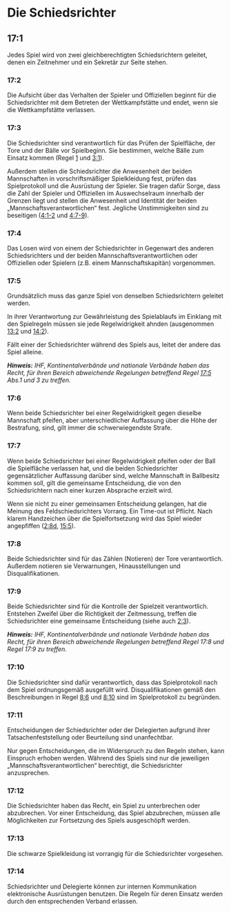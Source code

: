 # Die Schiedsrichter

## 17:1 
Jedes Spiel wird von zwei gleichberechtigten Schiedsrichtern geleitet, denen ein Zeitnehmer und ein Sekretär zur Seite 
stehen.

### 17:2 
Die Aufsicht über das Verhalten der Spieler und Offiziellen beginnt für die Schiedsrichter mit dem Betreten der 
Wettkampfstätte und endet, wenn sie die Wettkampfstätte verlassen.

### 17:3 
Die Schiedsrichter sind verantwortlich für das Prüfen der Spielfläche, der Tore und der Bälle vor Spielbeginn. Sie 
bestimmen, welche Bälle zum Einsatz kommen (Regel [1](#1:1) und [3:1](#3:1)).

Außerdem stellen die Schiedsrichter die Anwesenheit der beiden Mannschaften in vorschriftsmäßiger Spielkleidung fest, 
prüfen das Spielprotokoll und die Ausrüstung der Spieler. Sie tragen dafür Sorge, dass die Zahl der Spieler und 
Offiziellen im Auswechselraum innerhalb der Grenzen liegt und stellen die Anwesenheit und Identität der beiden 
„Mannschaftsverantwortlichen“ fest. Jegliche Unstimmigkeiten sind zu beseitigen ([4:1-2](#4:1) und [4:7-9](#4:7)).

### 17:4 
Das Losen wird von einem der Schiedsrichter in Gegenwart des anderen Schiedsrichters und der beiden 
Mannschaftsverantwortlichen oder Offiziellen oder Spielern (z.B. einem Mannschaftskapitän) vorgenommen.

### 17:5 
Grundsätzlich muss das ganze Spiel von denselben Schiedsrichtern geleitet werden.

In ihrer Verantwortung zur Gewährleistung des Spielablaufs im Einklang mit den Spielregeln müssen sie jede 
Regelwidrigkeit ahnden (ausgenommen [13:2](#13:2) und [14:2](#14:2)).

Fällt einer der Schiedsrichter während des Spiels aus, leitet der andere das Spiel alleine.

***Hinweis:***
*IHF, Kontinentalverbände und nationale Verbände haben das Recht, für ihren Bereich abweichende Regelungen betreffend 
Regel [17:5](#17:5) Abs.1 und 3 zu treffen.*

### 17:6 
Wenn beide Schiedsrichter bei einer Regelwidrigkeit gegen dieselbe Mannschaft pfeifen, aber unterschiedlicher Auffassung 
über die Höhe der Bestrafung, sind, gilt immer die schwerwiegendste Strafe.

### 17:7 
Wenn beide Schiedsrichter bei einer Regelwidrigkeit pfeifen oder der Ball die Spielfläche verlassen hat, und die beiden 
Schiedsrichter gegensätzlicher Auffassung darüber sind, welche Mannschaft in Ballbesitz kommen soll, gilt die gemeinsame 
Entscheidung, die von den Schiedsrichtern nach einer kurzen Absprache erzielt wird.

Wenn sie nicht zu einer gemeinsamen Entscheidung gelangen, hat die Meinung des Feldschiedsrichters Vorrang.
Ein Time-out ist Pflicht. Nach klarem Handzeichen über die Spielfortsetzung wird das Spiel wieder angepfiffen 
([2:8d](#2:8), [15:5](#15:5)).

### 17:8 
Beide Schiedsrichter sind für das Zählen (Notieren) der Tore verantwortlich. Außerdem notieren sie Verwarnungen, 
Hinausstellungen und Disqualifikationen.

### 17:9 
Beide Schiedsrichter sind für die Kontrolle der Spielzeit verantwortlich. Entstehen Zweifel über die Richtigkeit der 
Zeitmessung, treffen die Schiedsrichter eine gemeinsame Entscheidung (siehe auch [2:3](#2:3)).

***Hinweis:***
*IHF, Kontinentalverbände und nationale Verbände haben das Recht, für ihren Bereich abweichende Regelungen betreffend 
Regel 17:8 und Regel 17:9 zu treffen.*

### 17:10
Die Schiedsrichter sind dafür verantwortlich, dass das Spielprotokoll nach dem Spiel ordnungsgemäß ausgefüllt wird.
Disqualifikationen gemäß den Beschreibungen in Regel [8:6](#8:6) und [8:10](#8:10) sind im Spielprotokoll zu begründen.

### 17:11
Entscheidungen der Schiedsrichter oder der Delegierten aufgrund ihrer Tatsachenfeststellung oder Beurteilung sind 
unanfechtbar.

Nur gegen Entscheidungen, die im Widerspruch zu den Regeln stehen, kann Einspruch erhoben werden. Während des Spiels 
sind nur die jeweiligen „Mannschaftsverantwortlichen“ berechtigt, die Schiedsrichter anzusprechen.

### 17:12
Die Schiedsrichter haben das Recht, ein Spiel zu unterbrechen oder abzubrechen. Vor einer Entscheidung, das Spiel 
abzubrechen, müssen alle Möglichkeiten zur Fortsetzung des Spiels ausgeschöpft werden.

### 17:13
Die schwarze Spielkleidung ist vorrangig für die Schiedsrichter vorgesehen.

### 17:14
Schiedsrichter und Delegierte können zur internen Kommunikation elektronische Ausrüstungen benutzen. Die Regeln für 
deren Einsatz werden durch den entsprechenden Verband erlassen.
